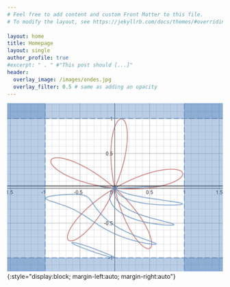 ```yaml
---
# Feel free to add content and custom Front Matter to this file.
# To modify the layout, see https://jekyllrb.com/docs/themes/#overriding-theme-defaults

layout: home
title: Homepage
layout: single
author_profile: true
#excerpt: " . " #"This post should [...]"
header:
  overlay_image: /images/ondes.jpg
  overlay_filter: 0.5 # same as adding an opacity 
---
```


![](/images/Anim.gif){:style="display:block; margin-left:auto; margin-right:auto"}